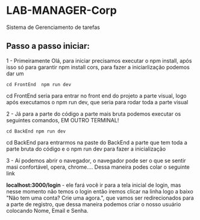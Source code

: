 # LAB-MANAGER-Corp
Sistema de Gerenciamento de tarefas


## Passo a passo iniciar:

1 - Primeiramente Olá, para iniciar precisamos executar o npm install, após isso só para garantir npm install cors, para fazer a iniciarlização podemos dar um

 `
 cd FrontEnd 
 npm run dev
 `

 cd FrontEnd seria para entrar no front end do projeto a parte visual, logo após executamos o npm run dev, que seria para rodar toda a parte visual

 2 - Já para a parte do código a parte mais bruta podemos executar os seguintes comandos, EM OUTRO TERMINAL!

 `
 cd BackEnd
 npm run dev
 `

 cd BackEnd para entrarmos na paste do BackEnd a parte que tem toda a parte bruta do código e o npm run dev para fazer a inicialização

 3 - Aí podemos abrir o navegador, o navegador pode ser o que se sentir masi confortável, opera, chrome.... Dessa maneira podes colar o seguinte link

 **localhost:3000/login** - ele fará você ir para a tela inicial de login, mas nesse momento não temos o login então iremos clicar na linha logo a baixo "Não tem uma conta? Crie uma agora.", que vamos ser redirecionados para a parte de registro, que dessa maneira podemos criar o nosso usuário colocando Nome, Email e Senha.
 
